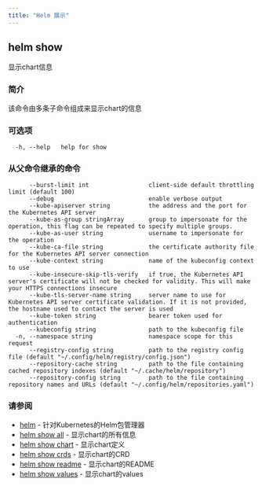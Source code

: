 ```yaml
---
title: "Helm 展示"
---
```


## helm show

显示chart信息

### 简介

该命令由多条子命令组成来显示chart的信息

### 可选项

```shell
  -h, --help   help for show
```

### 从父命令继承的命令

```shell
      --burst-limit int                 client-side default throttling limit (default 100)
      --debug                           enable verbose output
      --kube-apiserver string           the address and the port for the Kubernetes API server
      --kube-as-group stringArray       group to impersonate for the operation, this flag can be repeated to specify multiple groups.
      --kube-as-user string             username to impersonate for the operation
      --kube-ca-file string             the certificate authority file for the Kubernetes API server connection
      --kube-context string             name of the kubeconfig context to use
      --kube-insecure-skip-tls-verify   if true, the Kubernetes API server's certificate will not be checked for validity. This will make your HTTPS connections insecure
      --kube-tls-server-name string     server name to use for Kubernetes API server certificate validation. If it is not provided, the hostname used to contact the server is used
      --kube-token string               bearer token used for authentication
      --kubeconfig string               path to the kubeconfig file
  -n, --namespace string                namespace scope for this request
      --registry-config string          path to the registry config file (default "~/.config/helm/registry/config.json")
      --repository-cache string         path to the file containing cached repository indexes (default "~/.cache/helm/repository")
      --repository-config string        path to the file containing repository names and URLs (default "~/.config/helm/repositories.yaml")
```

### 请参阅

- [helm](helm.md) - 针对Kubernetes的Helm包管理器
- [helm show all](helm_show_all.md) - 显示chart的所有信息
- [helm show chart](helm_show_chart.md) - 显示chart定义
- [helm show crds](helm_show_crds.md) - 显示chart的CRD
- [helm show readme](helm_show_readme.md) - 显示chart的README
- [helm show values](helm_show_values.md) - 显示chart的values
